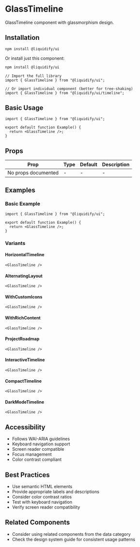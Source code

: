 # GlassTimeline

GlassTimeline component with glassmorphism design.

## Installation

```bash
npm install @liquidify/ui
```

Or install just this component:

```bash
npm install @liquidify/ui
```

```tsx
// Import the full library
import { GlassTimeline } from "@liquidify/ui";

// Or import individual component (better for tree-shaking)
import { GlassTimeline } from "@liquidify/ui/timeline";
```

## Basic Usage

```tsx
import { GlassTimeline } from "@liquidify/ui";

export default function Example() {
  return <GlassTimeline />;
}
```

## Props

| Prop                | Type | Default | Description |
| ------------------- | ---- | ------- | ----------- |
| No props documented | -    | -       | -           |

## Examples

### Basic Example

```tsx
import { GlassTimeline } from "@liquidify/ui";

export default function Example() {
  return <GlassTimeline />;
}
```

### Variants

#### HorizontalTimeline

```tsx
<GlassTimeline />
```

#### AlternatingLayout

```tsx
<GlassTimeline />
```

#### WithCustomIcons

```tsx
<GlassTimeline />
```

#### WithRichContent

```tsx
<GlassTimeline />
```

#### ProjectRoadmap

```tsx
<GlassTimeline />
```

#### InteractiveTimeline

```tsx
<GlassTimeline />
```

#### CompactTimeline

```tsx
<GlassTimeline />
```

#### DarkModeTimeline

```tsx
<GlassTimeline />
```

## Accessibility

- Follows WAI-ARIA guidelines
- Keyboard navigation support
- Screen reader compatible
- Focus management
- Color contrast compliant

## Best Practices

- Use semantic HTML elements
- Provide appropriate labels and descriptions
- Consider color contrast ratios
- Test with keyboard navigation
- Verify screen reader compatibility

## Related Components

- Consider using related components from the data category
- Check the design system guide for consistent usage patterns
